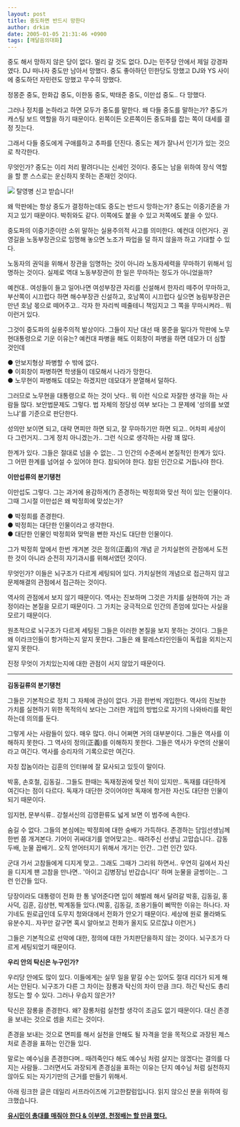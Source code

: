 ```yaml
---
layout: post
title: 중도하면 반드시 망한다
author: drkim
date: 2005-01-05 21:31:46 +0900
tags: [깨달음의대화]
---
```

중도 해서 망하지 않은 당이 없다. 멀리 갈 것도 없다. DJ는 민주당 안에서 제일 강경파였다. DJ 떠나자 중도만 남아서 망했다. 중도 좋아하던 민한당도 망했고 DJ와 YS 사이에 중도하던 자민련도 망했고 무수히 망했다.    
  
정몽준 중도, 한화갑 중도, 이한동 중도, 박태준 중도, 이만섭 중도.. 다 망했다.    
  
그러나 정치를 논하라고 하면 모두가 중도를 말한다. 왜 다들 중도를 말하는가? 중도가 캐스팅 보드 역할을 하기 때문이다. 왼쪽이든 오른쪽이든 중도파를 잡는 쪽이 대세를 결정 짓는다.    
  
그래서 다들 중도에게 구애를하고 추파를 던진다. 중도는 제가 잘나서 인기가 있는 것으로 착각한다.    
  
무엇인가? 중도는 이리 저리 팔려다니는 신세인 것이다. 중도는 남을 위하여 장식 역할을 할 뿐 스스로는 운신하지 못하는 존재인 것이다. 


    

    
          
![](http://www1.seoprise.com/victory/osjoon/bbs/data/editor_01/elleche1104898207704_0.jpg) 탈영병 신고 받습니다!    
  
왜 막판에는 항상 중도가 결정하는데도 중도는 반드시 망하는가? 중도는 이중기준을 가지고 있기 때문이다. 박쥐와도 같다. 이쪽에도 붙을 수 있고 저쪽에도 붙을 수 있다.    
  
중도파의 이중기준이란 소위 말하는 실용주의적 사고를 의미한다. 예컨대 이런거다. 권영길을 노동부장관으로 임명해 놓으면 노조가 파업을 덜 하지 않을까 하고 기대할 수 있다.    
  
노동자의 권익을 위해서 장관을 임명하는 것이 아니라 노동자세력을 무마하기 위해서 임명하는 것이다. 실제로 역대 노동부장관이 한 일은 무마하는 정도가 아니었을까?    
  
예컨대.. 여성들이 들고 일어나면 여성부장관 자리를 신설해서 한자리 떼주어 무마하고, 부산쪽이 시끄럽다 하면 해수부장관 신설하고, 호남쪽이 시끄럽다 싶으면 농림부장관은 만년 호남 몫으로 떼어주고.. 각자 한 자리씩 떼줄테니 책임지고 그 쪽을 무마시켜라.. 뭐 이런거 있다.    
  
그것이 중도파의 실용주의적 발상이다. 그들이 지난 대선 때 몽준을 밀다가 막판에 노무현대통령으로 기운 이유는? 예컨대 파병을 해도 이회창이 파병을 하면 데모가 더 심할 것인데    
  
● 안보지형상 파병할 수 밖에 없다.   
● 이회창이 파병하면 학생들이 데모해서 나라가 망한다.   
● 노무현이 파병해도 데모는 하겠지만 데모대가 분열해서 덜하다. 
  
  
그러므로 노무현을 대통령으로 하는 것이 낫다.. 뭐 이런 식으로 자잘한 생각을 하는 사람들 많다. 보안법문제도 그렇다. 법 자체의 정당성 여부 보다는 그 문제에 '성의를 보였느냐'를 기준으로 판단한다.    
  
성의만 보이면 되고, 대략 면피만 하면 되고, 잘 무마하기만 하면 되고.. 어차피 세상이 다 그런거지.. 그게 정치 아니겠는가.. 그런 식으로 생각하는 사람 꽤 많다.    
  
한계가 있다. 그들은 절대로 넘을 수 없는.. 그 인간의 수준에서 본질적인 한계가 있다. 그 어떤 한계를 넘어설 수 있어야 한다. 참되어야 한다. 참된 인간으로 거듭나야 한다.    
  
**이만섭류의 분기탱천**   
  
이만섭도 그렇다. 그는 과거에 용감하게(?) 존경하는 박정희와 맞선 적이 있는 인물이다. 그때 그시절 이만섭은 왜 박정희에 맞섰는가?    
  
● 박정희를 존경한다.   
● 박정희는 대단한 인물이라고 생각한다.   
● 대단한 인물인 박정희와 맞먹을 뻔한 자신도 대단한 인물이다.    
  
그가 박정희 앞에서 한번 개겨본 것은 정의(正義)의 개념 곧 가치실현의 관점에서 도전한 것이 아니라 순전히 자기과시를 위해서였던 것이다.    
  
무엇인가? 이들은 뇌구조가 다르게 세팅되어 있다. 가치실현의 개념으로 접근하지 않고 문제해결의 관점에서 접근하는 것이다.    
  
역사의 관점에서 보지 않기 때문이다. 역사는 진보하며 그것은 가치를 실현하여 가는 과정이라는 본질을 모르기 때문이다. 그 가치는 궁극적으로 인간의 존엄에 있다는 사실을 모르기 때문이다.    
  
원초적으로 뇌구조가 다르게 세팅된 그들은 이러한 본질을 보지 못하는 것이다. 그들은 왜 이라크인들이 항거하는지 알지 못한다. 그들은 왜 팔레스타인인들이 독립을 외치는지 알지 못한다.    
  
진정 무엇이 가치있는지에 대한 관점이 서지 않았기 때문이다.   
****  
**김동길류의 분기탱천**   
  
그들은 기본적으로 정치 그 자체에 관심이 없다. 가끔 한번씩 개입한다. 역사의 진보한 가치를 실현하기 위한 목적의식 보다는 그러한 개입의 방법으로 자기의 나와바리를 확인하는데 의의를 둔다.    
  
그렇게 사는 사람들이 있다. 매우 많다. 아니 어쩌면 거의 대부분이다. 그들은 역사를 이해하지 못한다. 그 역사의 정의(正義)를 이해하지 못한다. 그들은 역사가 우연의 산물이라고 여긴다. 역사를 승리자의 기록으로만 여긴다.    
  
자칭 잡놈이라는 김훈의 인터뷰에 잘 묘사되고 있듯이 말이다.    
  
박홍, 손호철, 김동길.. 그들도 한때는 독재정권에 맞선 적이 있지만.. 독재를 대단하게 여긴다는 점이 다르다. 독재가 대단한 것이어야만 독재에 항거한 자신도 대단한 인물이 되기 때문이다.    
  
임지현, 문부식류.. 강철서신의 김영환류도 넓게 보면 이 범주에 속한다.    
  
숨길 수 없다. 그들의 본심에는 박정희에 대한 숭배가 가득하다. 존경하는 담임선생님께 한번 쯤 개겨본다. 기어이 귀싸대기를 얻어맞고는.. 때려주신 선생님 고맙습니다.. 감동 두배, 눈물 꼽배기.. 오직 얻어터지기 위해서 개기는 인간.. 그런 인간 있다.    
  
군대 가서 고참들에게 디지게 맞고.. 그래도 그때가 그리워 하면서.. 우연히 길에서 자신을 디지게 팬 고참을 만나면.. '아이고 김병장님 반갑습니다' 하며 눈물을 글썽이는.. 그런 인간들 있다.    
  
당장이라도 대통령이 전화 한 통 넣어준다면 입이 헤벌레 해서 달려갈 박홍, 김동길, 홍사덕, 김훈, 김상현, 박계동들 있다.(박홍, 김동길, 조용기들이 삐딱한 이유는 하나다. 자기네도 원로급인데 도무지 청와대에서 전화가 안오기 때문이다. 세상에 원로 몰라봐도 유분수지.. 자꾸만 갈구면 혹시 알아보고 전화가 올지도 모르잖냐 이런거.)    
  
그들은 기본적으로 선악에 대한, 정의에 대한 가치판단을하지 않는 것이다. 뇌구조가 다르게 세팅되었기 때문이다.    
  
**우리 안의 탁신은 누구인가?**   
  
우리당 안에도 많이 있다. 이들에게는 실무 일을 맡길 수는 있어도 절대 리더가 되게 해서는 안된다. 뇌구조가 다른 그 차이는 잠롱과 탁신의 차이 만큼 크다. 하긴 탁신도 총리 정도는 할 수 있다. 그러나 우습지 않은가?    
  
탁신은 잠롱을 존경한다. 왜? 잠롱처럼 실천할 생각이 조금도 없기 때문이다. 대신 존경을 보내는 것으로 셈을 치르는 것이다.    
  
존경을 보내는 것으로 면피를 해서 실천을 안해도 될 자격을 얻을 목적으로 과장된 제스처로 존경을 표하는 인간들 있다.    
  
말로는 예수님을 존경한다며.. 때려죽인다 해도 예수님 처럼 살지는 않겠다는 결의를 다지는 사람들.. 그러면서도 과장되게 존경심을 표하는 이유는 단지 예수님 처럼 실천하지 않아도 되는 자기기만의 근거를 만들기 위해서. 


  
   
  
아래 링크한 글은 데일리 서프라이즈에 기고한칼럼입니다. 읽지 않으신 분을 위하여 링크했습니다.    
  
[**유시민이 총대를 매줘야 한다 & 이부영, 천정배는 할 만큼 했다.**](http://www1.seoprise.com/newwork/bbs_menu/nozzang_drkimz/nozzang_drkimz_01.php?table=nozzang_drkimz&query=view&uid=594&pp=1)